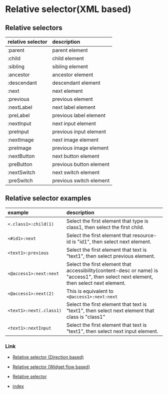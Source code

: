 # Relative selector(XML based)

## Relative selectors

| relative selector | description             |
|:------------------|:------------------------|
| :parent           | parent element          |
| :child            | child element           |
| :sibling          | sibling element         |
| :ancestor         | ancestor element        |
| :descendant       | descendant element      |
| :next             | next element            |
| :previous         | previous element        |
| :nextLabel        | next label element      |
| :preLabel         | previous label element  |
| :nextInput        | next input element      |
| :preInput         | previous input element  |
| :nextImage        | next image element      |
| :preImage         | previous image element  |
| :nextButton       | next button element     |
| :preButton        | previous button element |
| :nextSwitch       | next switch element     |
| :preSwitch        | previous switch element |

## Relative selector examples

| example                 | description                                                                                                                         |
|:------------------------|:------------------------------------------------------------------------------------------------------------------------------------|
| `<.class1>:child(1)`    | Select the first element that type is class1, then select the first child.                                                          |
| `<#id1>:next`           | Select the first element that resource-id is "id1", then select next element.                                                       |
| `<text1>:previous`      | Select the first element that text is "text1", then select previous element.                                                        |
| `<@access1>:next:next`  | Select the first element that accessibility(content-desc or name) is "access1", then select next element, then select next element. |
| `<@access1>:next(2)`    | This is equivalent to `<@access1>:next:next`                                                                                        |
| `<text1>:next(.class1)` | Select the first element that text is "text1", then select next element that class is "class1"                                      |
| `<text1>:nextInput`     | Select the first element that text is "text1", then select next input element.                                                      |

### Link

- [Relative selector (Direction based)](relative_selector_direction.md)
- [Relative selector (Widget flow based)](relative_selector_flow.md)
- [Relative selector](relative_selector.md)


- [index](../../../index.md)